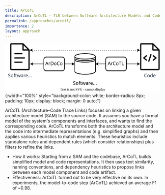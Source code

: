 ```yaml
---
title: ArCoTL
description: ArCoTL – TLR between Software Architecture Models and Code.
permalink: /approaches/arcotl/
importance: 2
layout: approach
---
```


![ArCoTL Overview](/assets/img/approaches/icse24-transarc.svg){:width="100%" style="background-color: white; border-radius: 8px; padding: 10px; display: block; margin: 0 auto;"}

ArCoTL (Architecture–Code Trace Links) focuses on linking a given architecture model (SAM) to the source code.
It assumes you have a formal model of the system's components and interfaces, and wants to find the corresponding code.
ArCoTL transforms both the architecture model and the code into intermediate representations (e.g. simplified graphs) and then applies various heuristics to match elements.
These heuristics include standalone rules and dependent rules (which consider relationships) plus filters to refine the links.

- How it works: Starting from a SAM and the codebase, ArCoTL builds simplified model and code representations. It then uses text similarity, naming conventions, and dependency heuristics to propose links between each model component and code artifact.
- Effectiveness: ArCoTL turned out to be very effective on its own. In experiments, the model-to-code step (ArCoTL) achieved an average F1 of ~0.98.
